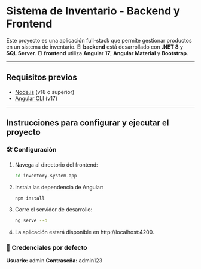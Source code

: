 # Sistema de Inventario - Backend y Frontend

Este proyecto es una aplicación full-stack que permite gestionar productos en un sistema de inventario. El **backend** está desarrollado con **.NET 8** y **SQL Server**. El **frontend** utiliza **Angular 17**, **Angular Material** y **Bootstrap**.

---

## **Requisitos previos**

- [Node.js](https://nodejs.org/) (v18 o superior)
- [Angular CLI](https://angular.io/cli) (v17)

---

## **Instrucciones para configurar y ejecutar el proyecto**

### 🛠️ **Configuración**

1. Navega al directorio del frontend:
    ```bash
    cd inventory-system-app

2. Instala las dependencia de Angular:
    ```bash
    npm install

3. Corre el servidor de desarrollo:
    ```bash
    ng serve --o

4. La aplicación estará disponible en http://localhost:4200.

### 🔑 **Credenciales por defecto**

**Usuario:** admin
**Contraseña:** admin123